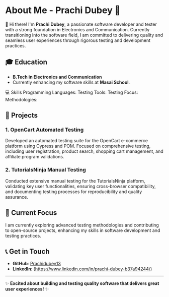 # About Me - Prachi Dubey 🌟

👋 Hi there! I'm **Prachi Dubey**, a passionate software developer and tester with a strong foundation in Electronics and Communication. Currently transitioning into the software field, I am committed to delivering quality and seamless user experiences through rigorous testing and development practices.

## 🎓 Education
- **B.Tech in Electronics and Communication**
- Currently enhancing my software skills at **Masai School**.

💻 Skills
Programming Languages:
Testing Tools:
Testing Focus:
Methodologies:


## 🚀 Projects
### 1. OpenCart Automated Testing
Developed an automated testing suite for the OpenCart e-commerce platform using Cypress and POM. Focused on comprehensive testing, including user registration, product search, shopping cart management, and affiliate program validations.

### 2. TutorialsNinja Manual Testing
Conducted extensive manual testing for the TutorialsNinja platform, validating key user functionalities, ensuring cross-browser compatibility, and documenting testing processes for reproducibility and quality assurance.

## 🌱 Current Focus
I am currently exploring advanced testing methodologies and contributing to open-source projects, enhancing my skills in software development and testing practices.

## 📞 Get in Touch
- **GitHub**: [Prachidubey13](https://github.com/Prachidubey13)
- **LinkedIn**: (https://www.linkedin.com/in/prachi-dubey-b37a94244/)

---

✨ **Excited about building and testing quality software that delivers great user experiences!** ✨
